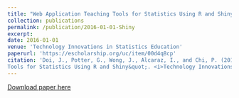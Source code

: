 ```yaml
---
title: "Web Application Teaching Tools for Statistics Using R and Shiny"
collection: publications
permalink: /publication/2016-01-01-Shiny
excerpt:
date: 2016-01-01
venue: 'Technology Innovations in Statistics Education'
paperurl: 'https://escholarship.org/uc/item/00d4q8cp'
citation: 'Doi, J., Potter, G., Wong, J., Alcaraz, I., and Chi, P. (2016) &quot;Web Application Teaching
Tools for Statistics Using R and Shiny&quot;. <i>Technology Innovations in Statistics Education</i>, 9(1).'
---
```

[Download paper here](https://escholarship.org/uc/item/00d4q8cp)
